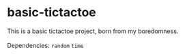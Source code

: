 # basic-tictactoe
This is a basic tictactoe project, born from my boredomness.<br>
<br>
Dependencies: ```random``` ```time```
